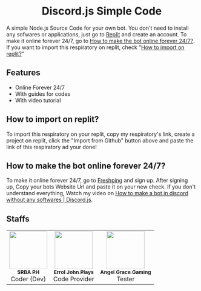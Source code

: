 <div align="center">
<h1 align="center">Discord.js Simple Code</h1> 
</div>

A simple Node.js Source Code for your own bot. You don't need to install any sofwares or applications, just go to [Replit](http://replit.com/) and create an account. To make it online forever 24/7, go to [How to make the bot online forever 24/7?](#how-to-make-the-bot-online-forever-247). If you want to import this respiratory on replit, check "[How to import on replit?](#How-to-import-on-replit?)"

## Features
* Online Forever 24/7
* With guides for codes
* With video tutorial

## How to import on replit?
To import this respiratory on your replit, copy my respiratory's link, create a project on replit, click the "Import from Github" button above and paste the link of this respiratory ad your done!

## How to make the bot online forever 24/7?
To make it online forever 24/7, go to [Freshping](http://freshping.io/) and sign up. After signing up, Copy your bots Website Url and paste it on your new check. If you don't understand everything, Watch my video on [How to make a bot in discord without any softwares | Discord.js]().

## Staffs
<table>
  <tr>
    <td align="center"><a href="https://sites.google.com/view/srbaphcommunity/home"><img src="https://avatars.githubusercontent.com/u/100334998?v=4" width="100px;" alt=""/><br /><sub><b>SRBA PH</b></sub></a><br /><a></a>
    Coder (Dev)
    <td align="center"><a href="https://www.youtube.com/channel/UCAN3mHhbXQKLE6H2ZYO4RPg"><img src="https://yt3.ggpht.com/ytc/AKedOLSaPOt8cbrcSMebYifDbo72-dbsGi_6MTJ2x56X=s88-c-k-c0x00ffffff-no-rj" width="100px;" alt=""/><br /><sub><b>Errol John Plays</b></sub></a><br /><a>
    Code Provider
    <td align="center"><a href="https://www.youtube.com/channel/UCO4tTyDxa2vHB8IWf8hog0A"><img src="https://wallpapercave.com/wp/wp6133675.jpg" width="100px;" alt=""/><br /><sub><b>Angel Grace Gaming</b></sub></a><br /><a>
    Tester
  </tr>
</table>
